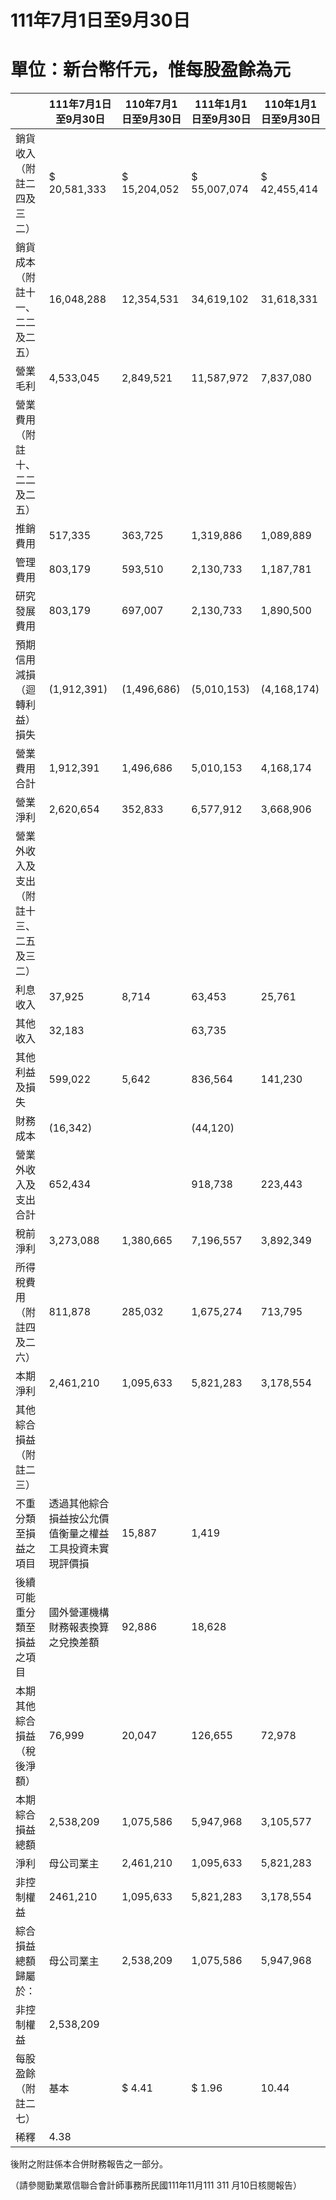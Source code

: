 # 111年7月1日至9月30日

# 單位：新台幣仟元，惟每股盈餘為元

| |111年7月1日至9月30日|110年7月1日至9月30日|111年1月1日至9月30日|110年1月1日至9月30日|
|---|---|---|---|---|
|銷貨收入（附註二四及三二）|$ 20,581,333|$ 15,204,052|$ 55,007,074|$ 42,455,414|
|銷貨成本（附註十一、二二及二五）|16,048,288|12,354,531|34,619,102|31,618,331|
|營業毛利|4,533,045|2,849,521|11,587,972|7,837,080|
|營業費用（附註十、二二及二五）| | | | |
|推銷費用|517,335|363,725|1,319,886|1,089,889|
|管理費用|803,179|593,510|2,130,733|1,187,781|
|研究發展費用|803,179|697,007|2,130,733|1,890,500|
|預期信用減損（迴轉利益）損失|(1,912,391)|(1,496,686)|(5,010,153)|(4,168,174)|
|營業費用合計|1,912,391|1,496,686|5,010,153|4,168,174|
|營業淨利|2,620,654|352,833|6,577,912|3,668,906|
|營業外收入及支出（附註十三、二五及三二）| | | | |
|利息收入|37,925|8,714|63,453|25,761|
|其他收入|32,183| |63,735| |
|其他利益及損失|599,022|5,642|836,564|141,230|
|財務成本|(16,342)| |(44,120)| |
|營業外收入及支出合計|652,434| |918,738|223,443|
|稅前淨利|3,273,088|1,380,665|7,196,557|3,892,349|
|所得稅費用（附註四及二六）|811,878|285,032|1,675,274|713,795|
|本期淨利|2,461,210|1,095,633|5,821,283|3,178,554|
|其他綜合損益（附註二三）| | | | |
|不重分類至損益之項目|透過其他綜合損益按公允價值衡量之權益工具投資未實現評價損|15,887|1,419| |
|後續可能重分類至損益之項目|國外營運機構財務報表換算之兌換差額|92,886|18,628| |
|本期其他綜合損益（稅後淨額）|76,999|20,047|126,655|72,978|
|本期綜合損益總額|2,538,209|1,075,586|5,947,968|3,105,577|
|淨利|母公司業主|2,461,210|1,095,633|5,821,283|
|非控制權益|2461,210|1,095,633|5,821,283|3,178,554|
|綜合損益總額歸屬於：|母公司業主|2,538,209|1,075,586|5,947,968|
|非控制權益|2,538,209| | | |
|每股盈餘（附註二七）|基本|$ 4.41|$ 1.96|10.44|
|稀釋|4.38| | | |

後附之附註係本合併財務報告之一部分。

（請參閱勤業眾信聯合會計師事務所民國111年11月111 311 月10日核閱報告）